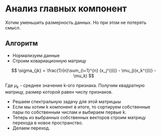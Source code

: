 # Анализ главных компонент

Хотим уменьшить размерность данных.
Но при этом не потерять смысл.

## Алгоритм

* Нормализуем данные
* Строим ковариационную матрицу

$$
\sigma_{jk} = \frac{1}{n}\sum_{i=1}^{n} (x_j^{(i)} - \mu_j)(x_k^{(i)} - \mu_k)
$$

Где $\mu_k$ - среднее значение k-ого признака.
Получим квадратную матрицу, размер которой равен числу признаков.

* Решаем спектральную задачу для этой матрицыы
* Если мы хотим k компонент в итоге, то сортируем собственные пары по собственным числам
и выбираем первые k.
* Теперь из выбранных собственных векторов строим матрицу перехода в новое пространство.
* Делаем переход.
